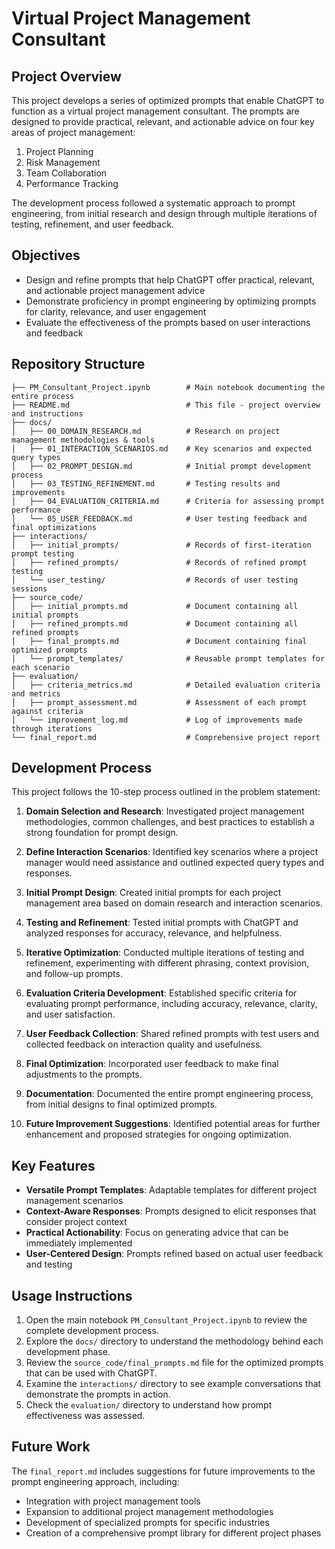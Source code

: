 # Virtual Project Management Consultant

## Project Overview

This project develops a series of optimized prompts that enable ChatGPT to function as a virtual project management consultant. The prompts are designed to provide practical, relevant, and actionable advice on four key areas of project management:

1. Project Planning
2. Risk Management
3. Team Collaboration
4. Performance Tracking

The development process followed a systematic approach to prompt engineering, from initial research and design through multiple iterations of testing, refinement, and user feedback.

## Objectives

- Design and refine prompts that help ChatGPT offer practical, relevant, and actionable project management advice
- Demonstrate proficiency in prompt engineering by optimizing prompts for clarity, relevance, and user engagement
- Evaluate the effectiveness of the prompts based on user interactions and feedback

## Repository Structure

```
├── PM_Consultant_Project.ipynb        # Main notebook documenting the entire process
├── README.md                          # This file - project overview and instructions
├── docs/
│   ├── 00_DOMAIN_RESEARCH.md          # Research on project management methodologies & tools
│   ├── 01_INTERACTION_SCENARIOS.md    # Key scenarios and expected query types
│   ├── 02_PROMPT_DESIGN.md            # Initial prompt development process
│   ├── 03_TESTING_REFINEMENT.md       # Testing results and improvements
│   ├── 04_EVALUATION_CRITERIA.md      # Criteria for assessing prompt performance 
│   └── 05_USER_FEEDBACK.md            # User testing feedback and final optimizations
├── interactions/
│   ├── initial_prompts/               # Records of first-iteration prompt testing
│   ├── refined_prompts/               # Records of refined prompt testing
│   └── user_testing/                  # Records of user testing sessions
├── source_code/
│   ├── initial_prompts.md             # Document containing all initial prompts
│   ├── refined_prompts.md             # Document containing all refined prompts
│   ├── final_prompts.md               # Document containing final optimized prompts
│   └── prompt_templates/              # Reusable prompt templates for each scenario
├── evaluation/
│   ├── criteria_metrics.md            # Detailed evaluation criteria and metrics
│   ├── prompt_assessment.md           # Assessment of each prompt against criteria
│   └── improvement_log.md             # Log of improvements made through iterations
└── final_report.md                    # Comprehensive project report
```

## Development Process

This project follows the 10-step process outlined in the problem statement:

1. **Domain Selection and Research**: Investigated project management methodologies, common challenges, and best practices to establish a strong foundation for prompt design.

2. **Define Interaction Scenarios**: Identified key scenarios where a project manager would need assistance and outlined expected query types and responses.

3. **Initial Prompt Design**: Created initial prompts for each project management area based on domain research and interaction scenarios.

4. **Testing and Refinement**: Tested initial prompts with ChatGPT and analyzed responses for accuracy, relevance, and helpfulness.

5. **Iterative Optimization**: Conducted multiple iterations of testing and refinement, experimenting with different phrasing, context provision, and follow-up prompts.

6. **Evaluation Criteria Development**: Established specific criteria for evaluating prompt performance, including accuracy, relevance, clarity, and user satisfaction.

7. **User Feedback Collection**: Shared refined prompts with test users and collected feedback on interaction quality and usefulness.

8. **Final Optimization**: Incorporated user feedback to make final adjustments to the prompts.

9. **Documentation**: Documented the entire prompt engineering process, from initial designs to final optimized prompts.

10. **Future Improvement Suggestions**: Identified potential areas for further enhancement and proposed strategies for ongoing optimization.

## Key Features

- **Versatile Prompt Templates**: Adaptable templates for different project management scenarios
- **Context-Aware Responses**: Prompts designed to elicit responses that consider project context
- **Practical Actionability**: Focus on generating advice that can be immediately implemented
- **User-Centered Design**: Prompts refined based on actual user feedback and testing

## Usage Instructions

1. Open the main notebook `PM_Consultant_Project.ipynb` to review the complete development process.
2. Explore the `docs/` directory to understand the methodology behind each development phase.
3. Review the `source_code/final_prompts.md` file for the optimized prompts that can be used with ChatGPT.
4. Examine the `interactions/` directory to see example conversations that demonstrate the prompts in action.
5. Check the `evaluation/` directory to understand how prompt effectiveness was assessed.

## Future Work

The `final_report.md` includes suggestions for future improvements to the prompt engineering approach, including:

- Integration with project management tools
- Expansion to additional project management methodologies
- Development of specialized prompts for specific industries
- Creation of a comprehensive prompt library for different project phases
